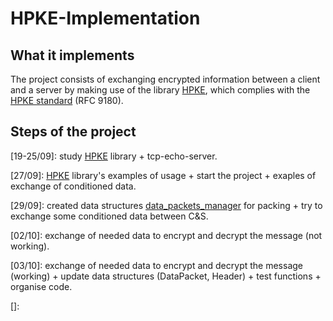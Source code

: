# HPKE-Implementation
What it implements
------------------
The project consists of exchanging encrypted information between a client and a server by making use of the library [HPKE](https://www.rfc-editor.org/rfc/rfc9180.html), which complies with the [HPKE standard](https://www.rfc-editor.org/rfc/rfc9180.html) (RFC 9180).

Steps of the project
------------------
[19-25/09]: study [HPKE](https://www.rfc-editor.org/rfc/rfc9180.html) library + tcp-echo-server.

[27/09]: [HPKE](https://www.rfc-editor.org/rfc/rfc9180.html) library's examples of usage + start the project + exaples of exchange of conditioned data.

[29/09]: created data structures [data_packets_manager](CS-HPKE/client/src/data_packets_manager.rs) for packing + try to exchange some conditioned data between C&S.

[02/10]: exchange of needed data to encrypt and decrypt the message (not working).

[03/10]: exchange of needed data to encrypt and decrypt the message (working) + update data structures (DataPacket, Header) + test functions + organise code.

[]:
